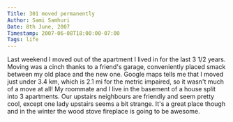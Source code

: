 ```yaml
---
Title: 301 moved permanently
Author: Sami Samhuri
Date: 8th June, 2007
Timestamp: 2007-06-08T18:00:00-07:00
Tags: life
---
```


Last weekend I moved out of the apartment I lived in for the last 3 1/2 years. Moving was a cinch thanks to a friend's garage, conveniently placed smack between my old place and the new one. Google maps tells me that I moved just under 3.4 km, which is 2.1 mi for the metric impaired, so it wasn't much of a move at all! My roommate and I live in the basement of a house split into 3 apartments. Our upstairs neighbours are friendly and seem pretty cool, except one lady upstairs seems a bit strange. It's a great place though and in the winter the wood stove fireplace is going to be awesome.

